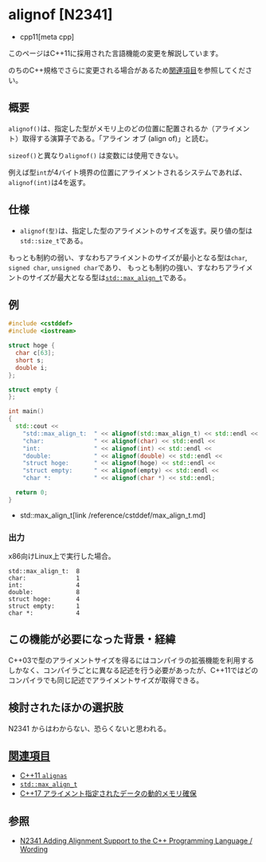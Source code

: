 # alignof [N2341]
* cpp11[meta cpp]

<!-- start lang caution -->

このページはC++11に採用された言語機能の変更を解説しています。

のちのC++規格でさらに変更される場合があるため[関連項目](#relative-page)を参照してください。

<!-- last lang caution -->

## 概要
`alignof()`は、指定した型がメモリ上のどの位置に配置されるか（アライメント）取得する演算子である。「アライン オブ (align of)」と読む。

`sizeof()`と異なり`alignof()` は変数には使用できない。

例えば型`int`が4バイト境界の位置にアライメントされるシステムであれば、`alignof(int)`は4を返す。


## 仕様
- `alignof(型)`は、指定した型のアライメントのサイズを返す。戻り値の型は`std::size_t`である。

もっとも制約の弱い、すなわちアライメントのサイズが最小となる型は`char`, `signed char`, `unsigned char`であり、
もっとも制約の強い、すなわちアライメントのサイズが最大となる型は[`std::max_align_t`][max_align_t]である。

[max_align_t]: /reference/cstddef/max_align_t.md


## 例
```cpp example
#include <cstddef>
#include <iostream>

struct hoge {
  char c[63];
  short s;
  double i;
};

struct empty {
};

int main()
{
  std::cout <<
    "std::max_align_t:  " << alignof(std::max_align_t) << std::endl <<
    "char:              " << alignof(char) << std::endl <<
    "int:               " << alignof(int) << std::endl <<
    "double:            " << alignof(double) << std::endl <<
    "struct hoge:       " << alignof(hoge) << std::endl <<
    "struct empty:      " << alignof(empty) << std::endl <<
    "char *:            " << alignof(char *) << std::endl;

  return 0;
}
```
* std::max_align_t[link /reference/cstddef/max_align_t.md]

### 出力
x86向けLinux上で実行した場合。

```
std::max_align_t:  8
char:              1
int:               4
double:            8
struct hoge:       4
struct empty:      1
char *:            4
```


## この機能が必要になった背景・経緯
C++03で型のアライメントサイズを得るにはコンパイラの拡張機能を利用するしかなく、コンパイラごとに異なる記述を行う必要があったが、C++11ではどのコンパイラでも同じ記述でアライメントサイズが取得できる。


## 検討されたほかの選択肢
N2341 からはわからない、恐らくないと思われる。


## <a id="relative-page" href="#relative-page">関連項目</a>
- [C++11 `alignas`](/lang/cpp11/alignas.md)
- [`std::max_align_t`](/reference/cstddef/max_align_t.md)
- [C++17 アライメント指定されたデータの動的メモリ確保](/lang/cpp17/dynamic_memory_allocation_for_over-aligned_data.md)


## 参照
- [N2341 Adding Alignment Support to the C++ Programming Language / Wording](http://www.open-std.org/jtc1/sc22/wg21/docs/papers/2007/n2341.pdf)
